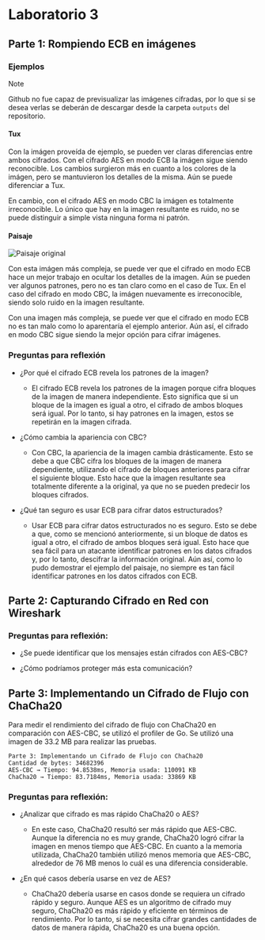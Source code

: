 # Laboratorio 3

## Parte 1: Rompiendo ECB en imágenes

### Ejemplos

> [!NOTE]
> Github no fue capaz de previsualizar las imágenes cifradas, por lo que si se desea verlas
> se deberán de descargar desde la carpeta `outputs` del repositorio.

#### Tux

Con la imágen proveída de ejemplo, se pueden ver claras diferencias entre ambos cifrados. Con el cifrado AES en modo
ECB la imágen sigue siendo reconocible. Los cambios surgieron más en cuanto a los colores de la imágen, pero se mantuvieron
los detalles de la misma. Aún se puede diferenciar a Tux.

En cambio, con el cifrado AES en modo CBC la imágen es totalmente irreconocible. Lo único que hay en la imagen resultante
es ruido, no se puede distinguir a simple vista ninguna forma ni patrón.

#### Paisaje

![Paisaje original](https://github.com/markalbrand56/Cifrados-Repo/blob/main/Laboratorio-3/inputs/pexels-rodolfoclix-922610.ppm)

Con esta imágen más compleja, se puede ver que el cifrado en modo ECB hace un mejor trabajo en ocultar los detalles de la imagen.
Aún se pueden ver algunos patrones, pero no es tan claro como en el caso de Tux. En el caso del cifrado en modo CBC, la imágen
nuevamente es irreconocible, siendo solo ruido en la imagen resultante.

Con una imagen más compleja, se puede ver que el cifrado en modo ECB no es tan malo como lo aparentaría el ejemplo
anterior. Aún así, el cifrado en modo CBC sigue siendo la mejor opción para cifrar imágenes.

### Preguntas para reflexión

- ¿Por qué el cifrado ECB revela los patrones de la imagen?
  - El cifrado ECB revela los patrones de la imagen porque cifra bloques de la imagen de manera independiente. Esto
    significa que si un bloque de la imagen es igual a otro, el cifrado de ambos bloques será igual. Por lo tanto, si
    hay patrones en la imagen, estos se repetirán en la imagen cifrada.

- ¿Cómo cambia la apariencia con CBC?
  - Con CBC, la apariencia de la imagen cambia drásticamente. Esto se debe a que CBC cifra los bloques de la imagen
    de manera dependiente, utilizando el cifrado de bloques anteriores para cifrar el siguiente bloque. Esto hace que
    la imagen resultante sea totalmente diferente a la original, ya que no se pueden predecir los bloques cifrados. 

- ¿Qué tan seguro es usar ECB para cifrar datos estructurados?
  - Usar ECB para cifrar datos estructurados no es seguro. Esto se debe a que, como se mencionó anteriormente, si un
    bloque de datos es igual a otro, el cifrado de ambos bloques será igual. Esto hace que sea fácil para un atacante
    identificar patrones en los datos cifrados y, por lo tanto, descifrar la información original. Aún así, como lo pudo
    demostrar el ejemplo del paisaje, no siempre es tan fácil identificar patrones en los datos cifrados con ECB.

## Parte 2: Capturando Cifrado en Red con Wireshark

### Preguntas para reflexión:

- ¿Se puede identificar que los mensajes están cifrados con AES-CBC?

- ¿Cómo podríamos proteger más esta comunicación?

## Parte 3: Implementando un Cifrado de Flujo con ChaCha20

Para medir el rendimiento del cifrado de flujo con ChaCha20 en comparación con AES-CBC, se utilizó el profiler
de Go. Se utilizó una imagen de 33.2 MB para realizar las pruebas.

```text
Parte 3: Implementando un Cifrado de Flujo con ChaCha20
Cantidad de bytes: 34682396
AES-CBC → Tiempo: 94.8538ms, Memoria usada: 110091 KB
ChaCha20 → Tiempo: 83.7184ms, Memoria usada: 33869 KB
```

###  Preguntas para reflexión:

- ¿Analizar que cifrado es mas rápido ChaCha20 o AES?
  - En este caso, ChaCha20 resultó ser más rápido que AES-CBC. Aunque la diferencia no es muy grande, ChaCha20
    logró cifrar la imagen en menos tiempo que AES-CBC. En cuanto a la memoria utilizada, ChaCha20 también utilizó
    menos memoria que AES-CBC, alrededor de 76 MB menos lo cuál es una diferencia considerable.

- ¿En qué casos debería usarse en vez de AES?
  - ChaCha20 debería usarse en casos donde se requiera un cifrado rápido y seguro. Aunque AES es un algoritmo
    de cifrado muy seguro, ChaCha20 es más rápido y eficiente en términos de rendimiento. Por lo tanto, si se
    necesita cifrar grandes cantidades de datos de manera rápida, ChaCha20 es una buena opción. 